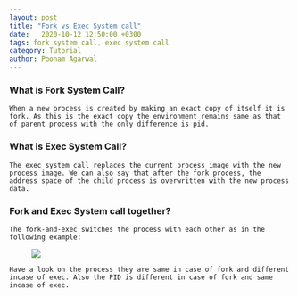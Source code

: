 ```yaml
---
layout: post
title: "Fork vs Exec System call"
date: 	2020-10-12 12:50:00 +0300
tags: fork system call, exec system call
category: Tutorial
author: Poonam Agarwal
---
```


### What is Fork System Call?
	When a new process is created by making an exact copy of itself it is fork. As this is the exact copy the environment remains same as that of parent process with the only difference is pid.

### What is Exec System Call?
	The exec system call replaces the current process image with the new process image. We can also say that after the fork process, the address space of the child process is overwritten with the new process data.


### Fork and Exec System call together?
	The fork-and-exec switches the process with each other as in the following example:
	
<div><figure><img src="{{ site.github.url }}/media/img/forkandexec.jpg" /><figcaption></figcaption></figure></div>
	
	Have a look on the process they are same in case of fork and different incase of exec. Also the PID is different in case of fork and same incase of exec.


